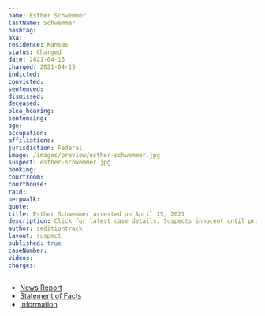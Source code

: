 ```yaml
---
name: Esther Schwemmer
lastName: Schwemmer
hashtag:
aka:
residence: Kansas
status: Charged
date: 2021-04-15
charged: 2021-04-15
indicted:
convicted:
sentenced:
dismissed:
deceased:
plea_hearing:
sentencing:
age:
occupation:
affiliations:
jurisdiction: Federal
image: /images/preview/esther-schwemmer.jpg
suspect: esther-schwemmer.jpg
booking:
courtroom:
courthouse:
raid:
perpwalk:
quote:
title: Esther Schwemmer arrested on April 15, 2021
description: Click for latest case details. Suspects innocent until proven guilty.
author: seditiontrack
layout: suspect
published: true
caseNumber:
videos:
charges:
---
```

- [News Report](https://www.msn.com/en-us/news/us/two-kansas-women-arrested-in-jan-6-capitol-riot/ar-BB1g2yEp)
- [Statement of Facts](https://extremism.gwu.edu/sites/g/files/zaxdzs2191/f/Jennifer%20Parks%20and%20Esther%20Schwemmer%20Statement%20of%20Facts.pdf)
- [Information](https://extremism.gwu.edu/sites/g/files/zaxdzs2191/f/Esther%20Schwemmer%20Information.pdf)
